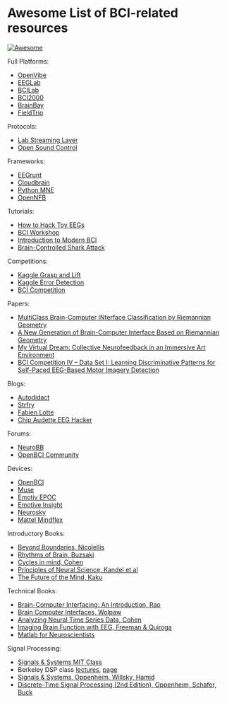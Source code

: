 # Awesome List of BCI-related resources 
[![Awesome](https://cdn.rawgit.com/sindresorhus/awesome/d7305f38d29fed78fa85652e3a63e154dd8e8829/media/badge.svg)](https://github.com/sindresorhus/awesome)


Full Platforms:
* [OpenVibe](http://openvibe.inria.fr/)
* [EEGLab](http://sccn.ucsd.edu/eeglab/)
* [BCILab](http://sccn.ucsd.edu/wiki/BCILAB)
* [BCI2000](http://www.schalklab.org/research/bci2000)
* [BrainBay](http://www.shifz.org/brainbay/)
* [FieldTrip](http://www.fieldtriptoolbox.org/)
 
Protocols:
* [Lab Streaming Layer](https://github.com/sccn/labstreaminglayer)
* [Open Sound Control](http://www.opensoundcontrol.org/)
 
Frameworks:
* [EEGrunt](http://www.autodidacts.io/eegrunt-open-source-python-eeg-analysis-utilities/)
* [Cloudbrain](http://getcloudbrain.com/)
* [Python MNE](http://martinos.org/mne/stable/index.html)
* [OpenNFB](https://github.com/strfry/OpenNFB)

Tutorials:
* [How to Hack Toy EEGs](http://www.frontiernerds.com/brain-hack)
* [BCI Workshop](https://github.com/bcimontreal/bci_workshop/blob/master/INSTRUCTIONS.md)
* [Introduction to Modern BCI](http://sccn.ucsd.edu/wiki/Introduction_To_Modern_Brain-Computer_Interface_Design)
* [Brain-Controlled Shark Attack](http://eeghacker.blogspot.com/2015/03/brain-controlled-shark-attack.html)

Competitions:
* [Kaggle Grasp and Lift](https://www.kaggle.com/c/grasp-and-lift-eeg-detection)
* [Kaggle Error Detection](https://www.kaggle.com/c/inria-bci-challenge)
* [BCI Competition](http://www.bbci.de/competition/iv/)

Papers:
* [MultiClass Brain-Computer INterface Classification by Riemannian Geometry](https://www.researchgate.net/publication/51727880_Multiclass_Brain-Computer_Interface_Classification_by_Riemannian_Geometry)
* [A New Generation of Brain-Computer Interface Based on Riemannian Geometry](https://www.researchgate.net/publication/258144410_A_New_Generation_of_Brain-Computer_Interface_Based_on_Riemannian_Geometry)
* [My Virtual Dream: Collective Neurofeedback in an Immersive Art Environment ](http://journals.plos.org/plosone/article?id=10.1371/journal.pone.0130129)
* [BCI Competition IV – Data Set I: Learning Discriminative Patterns for Self-Paced EEG-Based Motor Imagery Detection](http://www.ncbi.nlm.nih.gov/pmc/articles/PMC3272647/)

Blogs:
* [Autodidact](http://www.autodidacts.io/)
* [Strfry](http://strfry.org/blog/)
* [Fabien Lotte](https://sites.google.com/site/fabienlotte/code-and-softwares)
* [Chip Audette EEG Hacker](http://eeghacker.blogspot.ca/)

Forums:
* [NeuroBB](https://neurobb.com/)
* [OpenBCI Community](http://openbci.com/community/)

Devices:
* [OpenBCI](http://openbci.com)
* [Muse](http://www.choosemuse.com/)
* [Emotiv EPOC](https://emotiv.com/epoc.php)
* [Emotive Insight](https://emotiv.com/insight.php)
* [Neurosky](http://neurosky.com/)
* [Mattel Mindflex](https://en.wikipedia.org/wiki/Mindflex)

Introductory Books:
* [Beyond Boundaries, Nicolellis](http://www.amazon.com/Beyond-Boundaries-Neuroscience-Connecting-Machines/dp/1250002613)
* [Rhythms of Brain, Buzsaki](http://www.amazon.com/Rhythms-Brain-Gyorgy-Buzsaki/dp/0199828237)
* [Cycles in mind, Cohen](http://www.amazon.com/Cycles-mind-rhythms-control-perception-ebook/dp/B013ZI5AIA)
* [Principles of Neural Science, Kandel et al](http://www.amazon.com/Principles-Neural-Science-Eric-Kandel/dp/0838577016)
* [The Future of the Mind, Kaku](http://www.amazon.com/The-Future-Mind-Scientific-Understand/dp/038553082X)

Technical Books:
* [Brain-Computer Interfacing: An Introduction, Rao](http://www.amazon.com/Brain-Computer-Interfacing-Introduction-Rajesh-Rao/dp/0521769418)
* [Brain Computer Interfaces, Wolpaw](http://www.amazon.com/Brain-Computer-Interfaces-Principles-Jonathan-Wolpaw/dp/0195388852)
* [Analyzing Neural Time Series Data, Cohen](https://mitpress.mit.edu/books/analyzing-neural-time-series-data)
* [Imaging Brain Function with EEG, Freeman & Quiroga](http://www.springer.com/us/book/9781461449836)
* [Matlab for Neuroscientists](http://www.amazon.com/MATLAB-Neuroscientists-Introduction-Scientific-Computing/dp/0123745519)

Signal Processing:
* [Signals & Systems MIT Class](http://ocw.mit.edu/resources/res-6-007-signals-and-systems-spring-2011/)
* Berkeley DSP class [lectures](https://www.youtube.com/watch?v=6_-ljdxjwac&list=PL-XXv-cvA_iCUQkarn2fxB3NggnPF_dob), [page](https://inst.eecs.berkeley.edu/~ee123/sp15/)
* [Signals & Systems, Oppenheim, Willsky, Hamid](http://www.amazon.com/Signals-Systems-Edition-Alan-Oppenheim/dp/0138147574)
* [Discrete-Time Signal Processing (2nd Edition), Oppenheim, Schafer, Buck](http://www.amazon.com/Discrete-Time-Signal-Processing-Edition-Prentice-Hall/dp/0137549202)

